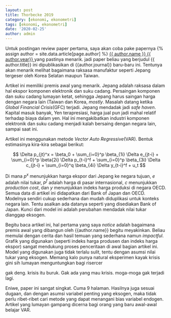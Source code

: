 ```yaml
---
layout: post
title: Thorbecke 2019
category: [ekonomi, ekonometri]
tags: [ekonomi, ekonometri]
date: '2020-02-25'
author: admin
---
```

Untuk postingan review paper pertama, saya akan coba pake papernya {% assign author = site.data.article[page.author] %}
<a rel="author"
  href="{{ author.link }}"
  title="{{ author.name }}">
    {{ author.name }} {{ author.year}}
</a>
yang pastinya menarik. jadi paper beliau yang berjudul {{ author.title}} ini dipublikasikan di {{author.journal}} baru-baru ini. Tentunya akan menarik melihat bagaimana raksasa manufaktur seperti Jepang tergeser oleh Korea Selatan maupun Taiwan.

Artikel ini memiliki premis awal yang menarik. Jepang adalah raksasa dalam hal ekspor komponen elektronik dan suku cadang. Persaingan komponen dan suku cadang lumayan ketat, sehingga Jepang harus saingan harga dengan negara lain (Taiwan dan Korea, *mostly*. Masalah datang ketika *Global Financial Crisis*(GFC) terjadi. Jepang mendadak jadi *safe haven*. Kapital masuk banyak, Yen terapresiasi, harga jual pun jadi mahal relatif terhadap biaya dalam yen. Hal ini mengakibatkan industri komponen elektronik dan suku cadang menjadi kalah bersaing dengan negara lain, sampai saat ini.

Artikel ini menggunakan metode *Vector Auto Regressive*(VAR). Bentuk estimasinya kira-kira sebagai berikut:

$$ \Delta p_{jt}^x = \beta_0 + \sum_{i=0}^p \beta_{1i} \Delta e_{jt-i} + \sum_{i=0}^p \beta{2i} \Delta p_{t-i}^f + \sum_{i=0}^p \beta_{3i} \Delta c_{jt-i} + \sum_{i=0}^q \beta_{4i} \Delta y_{t-i}^f + u_t $$

<!-- \delta p_{jt}^{x} = \beta_{0} + \frac{\displaystyle\sum_{i=0}^{p} \beta_{1i} \delta e_{jt-i} + \frac{\displaystyle\sum_{i=0}^{p} \beta_{2i} \delta p_{t-i}^{f} + \frac{\displaystyle\sum_{i=0}^{p} \beta_{3i} \delta c_{jt-i} + \frac{\displaystyle\sum_{i=0}^{q} \beta_{4i} \delta y_{t-i}^{f} + u_{t} \label{eq:1} -->
Di mana $p^x$ menunjukkan harga ekspor dari Jepang ke negara tujuan, $e$ adalah nilai tukar, $p^f$ adalah harga di pasar internasional, $c$ menunjukkan *production cost*, dan $y$ menunjukkan indeks harga produksi di negara OECD. Semua data di artikel ini didapatkan dari Bank of Japan dan OECD. Modelnya sendiri cukup sederhana dan mudah diduplikasi untuk konteks negara lain. Tentu asalkan ada datanya seperti yang disediakan Bank of Japan. Kunci dari model ini adalah perubahan mendadak nilai tukar dianggap eksogen.

Begitu baca artikel ini, hal pertama yang saya *notice* adalah bagaimana premis awal yang dibangun oleh {{author.name}} begitu meyakinkan. Beliau memulai dengan cerita dan hasil temuan yang sederhana namun *impactful*. Grafik yang digunakan (seperti indeks harga produsen dan indeks harga ekspor) sangat mendukung proses penceritaan di awal bagian artikel ini. Model yang digunakan juga tidak terlalu sulit, tentu dengan asumsi nilai tukar yang eksogen. Memang kalo punya natural eksperimen kayak krisis gini sih lumayan menguntungkan bagi risercer

gak deng. krisis itu buruk. Gak ada yang mau krisis. moga-moga gak terjadi lagi.

Eniwe, paper ini sangat singkat. Cuma 9 halaman. Hasilnya juga sesuai dugaan, dan dengan asumsi variabel penting yang eksogen, maka tidak perlu ribet-ribet cari metode yang dapat menangani bias variabel endogen. Artikel yang lumayan gampang dicerna bagi orang yang baru awal-awal belajar VAR.
